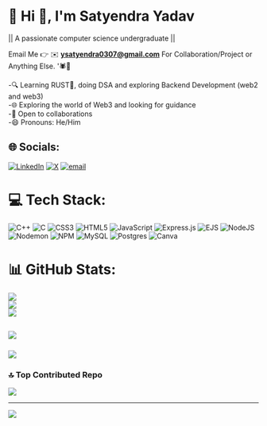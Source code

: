 # 💫 Hi 👋, I'm Satyendra Yadav
|| A passionate computer science undergraduate ||

Email Me 👉 ✉️ **ysatyendra0307@gmail.com** For Collaboration/Project or Anything Else. '🕷️🦋

-🔍 Learning RUST🦀, doing DSA and exploring Backend Development (web2 and web3)<br>
-🌐 Exploring the world of Web3 and looking for guidance<br>
-👥 Open to collaborations<br>
-😄 Pronouns: He/Him<br>
  
## 🌐 Socials:
[![LinkedIn](https://img.shields.io/badge/LinkedIn-%230077B5.svg?logo=linkedin&logoColor=white)](https://linkedin.com/in/https://www.linkedin.com/in/satyendra-yadav-8b0140323/) [![X](https://img.shields.io/badge/X-black.svg?logo=X&logoColor=white)](https://x.com/https://x.com/rammsey_rs) [![email](https://img.shields.io/badge/Email-D14836?logo=gmail&logoColor=white)](mailto:ysatyendra0307@gmail.com) 


# 💻 Tech Stack:
![C++](https://img.shields.io/badge/c++-%2300599C.svg?style=for-the-badge&logo=c%2B%2B&logoColor=white) ![C](https://img.shields.io/badge/c-%2300599C.svg?style=for-the-badge&logo=c&logoColor=white) ![CSS3](https://img.shields.io/badge/css3-%231572B6.svg?style=for-the-badge&logo=css3&logoColor=white) ![HTML5](https://img.shields.io/badge/html5-%23E34F26.svg?style=for-the-badge&logo=html5&logoColor=white) ![JavaScript](https://img.shields.io/badge/javascript-%23323330.svg?style=for-the-badge&logo=javascript&logoColor=%23F7DF1E) ![Express.js](https://img.shields.io/badge/express.js-%23404d59.svg?style=for-the-badge&logo=express&logoColor=%2361DAFB) ![EJS](https://img.shields.io/badge/ejs-%23B4CA65.svg?style=for-the-badge&logo=ejs&logoColor=black) ![NodeJS](https://img.shields.io/badge/node.js-6DA55F?style=for-the-badge&logo=node.js&logoColor=white) ![Nodemon](https://img.shields.io/badge/NODEMON-%23323330.svg?style=for-the-badge&logo=nodemon&logoColor=%BBDEAD) ![NPM](https://img.shields.io/badge/NPM-%23CB3837.svg?style=for-the-badge&logo=npm&logoColor=white) ![MySQL](https://img.shields.io/badge/mysql-4479A1.svg?style=for-the-badge&logo=mysql&logoColor=white) ![Postgres](https://img.shields.io/badge/postgres-%23316192.svg?style=for-the-badge&logo=postgresql&logoColor=white) ![Canva](https://img.shields.io/badge/Canva-%2300C4CC.svg?style=for-the-badge&logo=Canva&logoColor=white)
# 📊 GitHub Stats:
![](https://github-readme-stats.vercel.app/api?username=zebra0307&theme=dark&hide_border=false&include_all_commits=false&count_private=false)<br/>
![](https://nirzak-streak-stats.vercel.app/?user=zebra0307&theme=dark&hide_border=false)<br/>
![](https://github-readme-stats.vercel.app/api/top-langs/?username=zebra0307&theme=dark&hide_border=false&include_all_commits=false&count_private=false&layout=compact)

## 
![](https://github-profile-trophy.vercel.app/?username=zebra0307&theme=radical&no-frame=false&no-bg=true&margin-w=4)

### 
![](https://quotes-github-readme.vercel.app/api?type=horizontal&theme=radical)

### 🔝 Top Contributed Repo
![](https://github-contributor-stats.vercel.app/api?username=zebra0307&limit=5&theme=dark&combine_all_yearly_contributions=true)

---
[![](https://visitcount.itsvg.in/api?id=zebra0307&icon=0&color=0)](https://visitcount.itsvg.in)

<!-- Proudly created with GPRM ( https://gprm.itsvg.in ) -->
